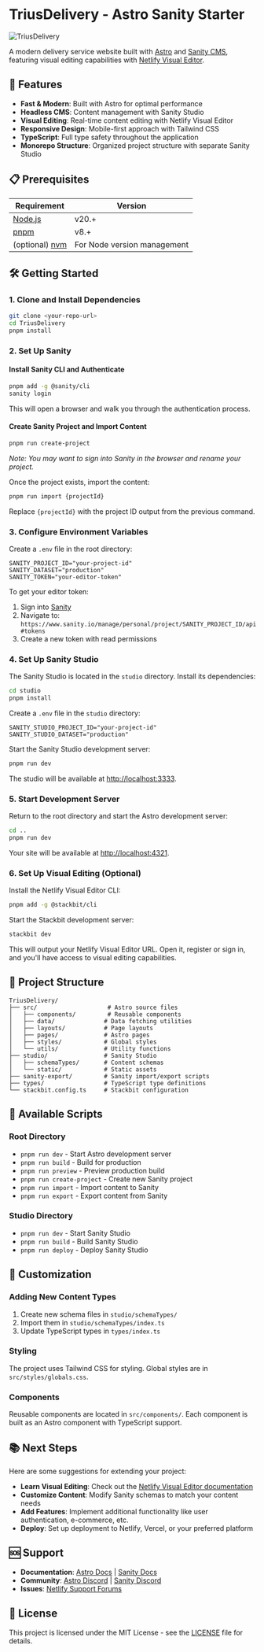 # TriusDelivery - Astro Sanity Starter

![TriusDelivery](https://assets.stackbit.com/docs/astro-sanity-starter-thumb.jpg)

A modern delivery service website built with [Astro](https://astro.build/) and [Sanity CMS](https://www.sanity.io/), featuring visual editing capabilities with [Netlify Visual Editor](https://docs.netlify.com/visual-editor/overview/).

## 🚀 Features

- **Fast & Modern**: Built with Astro for optimal performance
- **Headless CMS**: Content management with Sanity Studio
- **Visual Editing**: Real-time content editing with Netlify Visual Editor
- **Responsive Design**: Mobile-first approach with Tailwind CSS
- **TypeScript**: Full type safety throughout the application
- **Monorepo Structure**: Organized project structure with separate Sanity Studio

## 📋 Prerequisites

| Requirement | Version |
|-------------|---------|
| [Node.js](https://nodejs.org/) | v20.+ |
| [pnpm](https://pnpm.io/) | v8.+ |
| (optional) [nvm](https://github.com/nvm-sh/nvm) | For Node version management |

## 🛠️ Getting Started

### 1. Clone and Install Dependencies

```bash
git clone <your-repo-url>
cd TriusDelivery
pnpm install
```

### 2. Set Up Sanity

#### Install Sanity CLI and Authenticate

```bash
pnpm add -g @sanity/cli
sanity login
```

This will open a browser and walk you through the authentication process.

#### Create Sanity Project and Import Content

```bash
pnpm run create-project
```

_Note: You may want to sign into Sanity in the browser and rename your project._

Once the project exists, import the content:

```bash
pnpm run import {projectId}
```

Replace `{projectId}` with the project ID output from the previous command.

### 3. Configure Environment Variables

Create a `.env` file in the root directory:

```env
SANITY_PROJECT_ID="your-project-id"
SANITY_DATASET="production"
SANITY_TOKEN="your-editor-token"
```

To get your editor token:
1. Sign into [Sanity](https://www.sanity.io/)
2. Navigate to: `https://www.sanity.io/manage/personal/project/SANITY_PROJECT_ID/api#tokens`
3. Create a new token with read permissions

### 4. Set Up Sanity Studio

The Sanity Studio is located in the `studio` directory. Install its dependencies:

```bash
cd studio
pnpm install
```

Create a `.env` file in the `studio` directory:

```env
SANITY_STUDIO_PROJECT_ID="your-project-id"
SANITY_STUDIO_DATASET="production"
```

Start the Sanity Studio development server:

```bash
pnpm run dev
```

The studio will be available at [http://localhost:3333](http://localhost:3333).

### 5. Start Development Server

Return to the root directory and start the Astro development server:

```bash
cd ..
pnpm run dev
```

Your site will be available at [http://localhost:4321](http://localhost:4321).

### 6. Set Up Visual Editing (Optional)

Install the Netlify Visual Editor CLI:

```bash
pnpm add -g @stackbit/cli
```

Start the Stackbit development server:

```bash
stackbit dev
```

This will output your Netlify Visual Editor URL. Open it, register or sign in, and you'll have access to visual editing capabilities.

## 📁 Project Structure

```
TriusDelivery/
├── src/                    # Astro source files
│   ├── components/         # Reusable components
│   ├── data/              # Data fetching utilities
│   ├── layouts/           # Page layouts
│   ├── pages/             # Astro pages
│   ├── styles/            # Global styles
│   └── utils/             # Utility functions
├── studio/                # Sanity Studio
│   ├── schemaTypes/       # Content schemas
│   └── static/            # Static assets
├── sanity-export/         # Sanity import/export scripts
├── types/                 # TypeScript type definitions
└── stackbit.config.ts     # Stackbit configuration
```

## 🚀 Available Scripts

### Root Directory
- `pnpm run dev` - Start Astro development server
- `pnpm run build` - Build for production
- `pnpm run preview` - Preview production build
- `pnpm run create-project` - Create new Sanity project
- `pnpm run import` - Import content to Sanity
- `pnpm run export` - Export content from Sanity

### Studio Directory
- `pnpm run dev` - Start Sanity Studio
- `pnpm run build` - Build Sanity Studio
- `pnpm run deploy` - Deploy Sanity Studio

## 🎨 Customization

### Adding New Content Types
1. Create new schema files in `studio/schemaTypes/`
2. Import them in `studio/schemaTypes/index.ts`
3. Update TypeScript types in `types/index.ts`

### Styling
The project uses Tailwind CSS for styling. Global styles are in `src/styles/globals.css`.

### Components
Reusable components are located in `src/components/`. Each component is built as an Astro component with TypeScript support.

## 📚 Next Steps

Here are some suggestions for extending your project:

- **Learn Visual Editing**: Check out the [Netlify Visual Editor documentation](https://docs.netlify.com/visual-editor/concepts/how-visual-editor-works/)
- **Customize Content**: Modify Sanity schemas to match your content needs
- **Add Features**: Implement additional functionality like user authentication, e-commerce, etc.
- **Deploy**: Set up deployment to Netlify, Vercel, or your preferred platform

## 🆘 Support

- **Documentation**: [Astro Docs](https://docs.astro.build/) | [Sanity Docs](https://www.sanity.io/docs)
- **Community**: [Astro Discord](https://astro.build/chat) | [Sanity Discord](https://discord.gg/sanity)
- **Issues**: [Netlify Support Forums](https://answers.netlify.com/)

## 📄 License

This project is licensed under the MIT License - see the [LICENSE](LICENSE) file for details.
